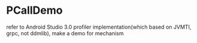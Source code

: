 # PCallDemo
refer to Android Studio 3.0 profiler implementation(which based on JVMTI, grpc, not ddmlib), make a demo for mechanism

